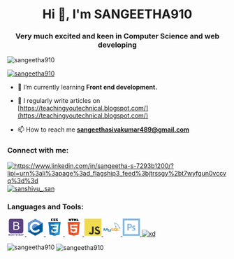 
<h1 align="center">Hi 👋, I'm SANGEETHA910</h1>
<h3 align="center">Very much excited and keen in Computer Science and web developing</h3>

<p align="left"> <img src="https://komarev.com/ghpvc/?username=sangeetha910&label=Profile%20views&color=0e75b6&style=flat" alt="sangeetha910" /> </p>

<p align="left"> <a href="https://github.com/ryo-ma/github-profile-trophy"><img src="https://github-profile-trophy.vercel.app/?username=sangeetha910" alt="sangeetha910" /></a> </p>

- 🌱 I’m currently learning **Front end development.**

- 📝 I regularly write articles on [https://teachingyoutechnical.blogspot.com/](https://teachingyoutechnical.blogspot.com/)

- 📫 How to reach me **sangeethasivakumar489@gmail.com**

<h3 align="left">Connect with me:</h3>
<p align="left">
<a href="https://linkedin.com/in/https://www.linkedin.com/in/sangeetha-s-7293b1200/?lipi=urn%3ali%3apage%3ad_flagship3_feed%3bjtrssgy%2bt7wyfgun0vccvq%3d%3d" target="blank"><img align="center" src="https://raw.githubusercontent.com/rahuldkjain/github-profile-readme-generator/neutral-icons/src/images/icons/Social/linked-in-alt.svg" alt="https://www.linkedin.com/in/sangeetha-s-7293b1200/?lipi=urn%3ali%3apage%3ad_flagship3_feed%3bjtrssgy%2bt7wyfgun0vccvq%3d%3d" height="30" width="40" /></a>
<a href="https://instagram.com/sanshivu_.san" target="blank"><img align="center" src="https://raw.githubusercontent.com/rahuldkjain/github-profile-readme-generator/neutral-icons/src/images/icons/Social/instagram.svg" alt="sanshivu_.san" height="30" width="40" /></a>
</p>

<h3 align="left">Languages and Tools:</h3>
<p align="left"> <a href="https://getbootstrap.com" target="_blank"> <img src="https://raw.githubusercontent.com/devicons/devicon/master/icons/bootstrap/bootstrap-plain-wordmark.svg" alt="bootstrap" width="40" height="40"/> </a> <a href="https://www.cprogramming.com/" target="_blank"> <img src="https://raw.githubusercontent.com/devicons/devicon/master/icons/c/c-original.svg" alt="c" width="40" height="40"/> </a> <a href="https://www.w3schools.com/css/" target="_blank"> <img src="https://raw.githubusercontent.com/devicons/devicon/master/icons/css3/css3-original-wordmark.svg" alt="css3" width="40" height="40"/> </a> <a href="https://www.w3.org/html/" target="_blank"> <img src="https://raw.githubusercontent.com/devicons/devicon/master/icons/html5/html5-original-wordmark.svg" alt="html5" width="40" height="40"/> </a> <a href="https://developer.mozilla.org/en-US/docs/Web/JavaScript" target="_blank"> <img src="https://raw.githubusercontent.com/devicons/devicon/master/icons/javascript/javascript-original.svg" alt="javascript" width="40" height="40"/> </a> <a href="https://www.mysql.com/" target="_blank"> <img src="https://raw.githubusercontent.com/devicons/devicon/master/icons/mysql/mysql-original-wordmark.svg" alt="mysql" width="40" height="40"/> </a> <a href="https://www.photoshop.com/en" target="_blank"> <img src="https://raw.githubusercontent.com/devicons/devicon/master/icons/photoshop/photoshop-line.svg" alt="photoshop" width="40" height="40"/> </a> <a href="https://www.adobe.com/products/xd.html" target="_blank"> <img src="https://cdn.worldvectorlogo.com/logos/adobe-xd.svg" alt="xd" width="40" height="40"/> </a> </p>

<p><img align="left" src="https://github-readme-stats.vercel.app/api/top-langs?username=sangeetha910&show_icons=true&locale=en&layout=compact" alt="sangeetha910" /></p>

<p>&nbsp;<img align="center" src="https://github-readme-stats.vercel.app/api?username=sangeetha910&show_icons=true&locale=en" alt="sangeetha910" /></p>

